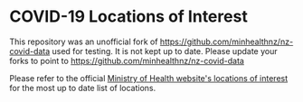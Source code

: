 # COVID-19 Locations of Interest

This repository was an unofficial fork of https://github.com/minhealthnz/nz-covid-data used for testing. It is not kept up to date. Please update your forks to point to https://github.com/minhealthnz/nz-covid-data

Please refer to the official [Ministry of Health website's locations of interest](https://www.health.govt.nz/our-work/diseases-and-conditions/covid-19-novel-coronavirus/covid-19-health-advice-public/contact-tracing-covid-19/covid-19-contact-tracing-locations-interest) for the most up to date list of locations.
